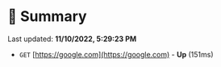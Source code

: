 # 📖 Summary
Last updated: **11/10/2022, 5:29:23 PM**

- `GET` [https://google.com](https://google.com) - **Up** (151ms)
